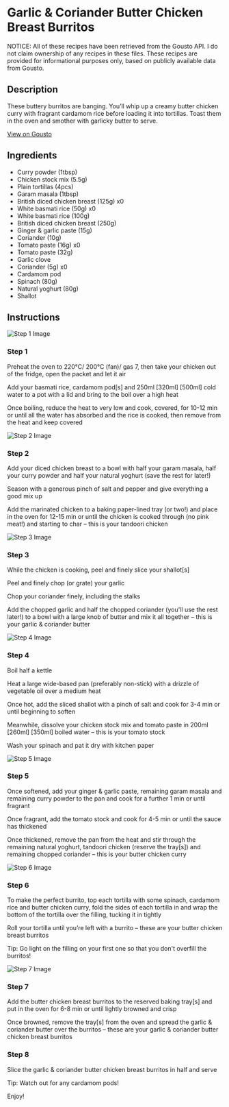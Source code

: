 # Garlic & Coriander Butter Chicken Breast Burritos

NOTICE: All of these recipes have been retrieved from the Gousto API. I do not claim ownership of any recipes in these files. These recipes are provided for informational purposes only, based on publicly available data from Gousto.

## Description

These buttery burritos are banging. You’ll whip up a creamy butter chicken curry with fragrant cardamom rice before loading it into tortillas. Toast them in the oven and smother with garlicky butter to serve.

[View on Gousto](https://www.gousto.co.uk/recipes/cookbook/garlic-coriander-butter-chicken-breast-burritos)

## Ingredients

- Curry powder (1tbsp)
- Chicken stock mix (5.5g)
- Plain tortillas (4pcs)
- Garam masala (1tbsp)
- British diced chicken breast (125g) x0
- White basmati rice (50g) x0
- White basmati rice (100g)
- British diced chicken breast (250g)
- Ginger & garlic paste (15g)
- Coriander (10g)
- Tomato paste (16g) x0
- Tomato paste (32g)
- Garlic clove
- Coriander (5g) x0
- Cardamom pod
- Spinach (80g)
- Natural yoghurt (80g)
- Shallot

## Instructions

![Step 1 Image](https://production-media.gousto.co.uk/cms/recipe-step-image/step-1-1679046408025-x200.jpg)

### Step 1

Preheat the oven to 220°C/ 200°C (fan)/ gas 7, then take your chicken out of the fridge, open the packet and let it air

Add your basmati rice, cardamom pod[s] and 250ml <span class="text-purple">[320ml]</span> <span class="text-danger">[500ml]</span> cold water to a pot with a lid and bring to the boil over a high heat

Once boiling, reduce the heat to very low and cook, covered, for 10-12 min or until all the water has absorbed and the rice is cooked, then remove from the heat and keep covered

![Step 2 Image](https://production-media.gousto.co.uk/cms/recipe-step-image/step-2-1679046412786-x200.jpg)

### Step 2

Add your diced chicken breast to a bowl with half your garam masala, half your curry powder and half your natural yoghurt (save the rest for later!)

Season with a generous pinch of salt and pepper and give everything a good mix up

Add the marinated chicken to a baking paper-lined tray (or two!) and place in the oven for 12-15 min or until the chicken is cooked through (no pink meat!) and starting to char – this is your tandoori chicken

![Step 3 Image](https://production-media.gousto.co.uk/cms/recipe-step-image/step-3-1679046417060-x200.jpg)

### Step 3

While the chicken is cooking, peel and finely slice your shallot[s]

Peel and finely chop (or grate) your garlic

Chop your coriander finely, including the stalks

Add the chopped garlic and half the chopped coriander (you'll use the rest later!) to a bowl with a large knob of butter and mix it all together – this is your garlic & coriander butter

![Step 4 Image](https://production-media.gousto.co.uk/cms/recipe-step-image/step-4-1679046422761-x200.jpg)

### Step 4

Boil half a kettle

Heat a large wide-based pan (preferably non-stick) with a drizzle of vegetable oil over a medium heat

Once hot, add the sliced shallot with a pinch of salt and cook for 3-4 min or until beginning to soften

Meanwhile, dissolve your chicken stock mix and tomato paste in 200ml <span class="text-purple">[260ml]</span> <span class="text-danger">[350ml]</span> boiled water – this is your tomato stock

Wash your spinach and pat it dry with kitchen paper

![Step 5 Image](https://production-media.gousto.co.uk/cms/recipe-step-image/step-5-1679046428764-x200.jpg)

### Step 5

Once softened, add your ginger & garlic paste, remaining garam masala and remaining curry powder to the pan and cook for a further 1 min or until fragrant

Once fragrant, add the tomato stock and cook for 4-5 min or until the sauce has thickened

Once thickened, remove the pan from the heat and stir through the remaining natural yoghurt, tandoori chicken (reserve the tray[s]) and remaining chopped coriander – this is your butter chicken curry

![Step 6 Image](https://production-media.gousto.co.uk/cms/recipe-step-image/step-6-1679046431851-x200.jpg)

### Step 6

To make the perfect burrito, top each tortilla with some spinach, cardamom rice and butter chicken curry, fold the sides of each tortilla in and wrap the bottom of the tortilla over the filling, tucking it in tightly

Roll your tortilla until you’re left with a burrito – these are your butter chicken breast burritos

Tip: Go light on the filling on your first one so that you don't overfill the burritos!

![Step 7 Image](https://production-media.gousto.co.uk/cms/recipe-step-image/step-7-1679046435529-x200.jpg)

### Step 7

Add the butter chicken breast burritos to the reserved baking tray[s] and put in the oven for 6-8 min or until lightly browned and crisp

Once browned, remove the tray[s] from the oven and spread the garlic & coriander butter over the burritos – these are your garlic & coriander butter chicken breast burritos

### Step 8

Slice the garlic & coriander butter chicken breast burritos in half and serve

Tip: Watch out for any cardamom pods!

Enjoy!

